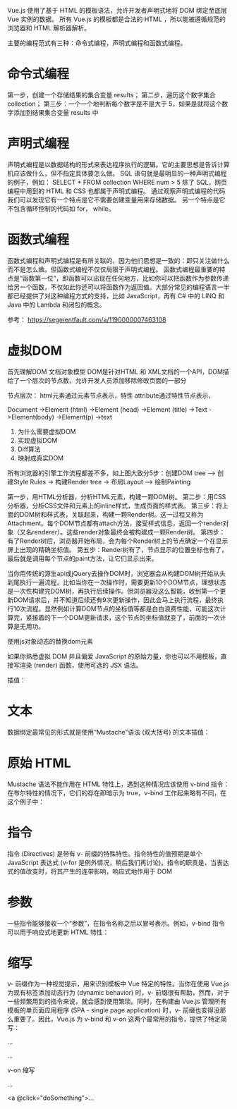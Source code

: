 Vue.js 使用了基于 HTML 的模板语法，允许开发者声明式地将 DOM 绑定至底层 Vue 实例的数据。
所有 Vue.js 的模板都是合法的 HTML ，所以能被遵循规范的浏览器和 HTML 解析器解析。

主要的编程范式有三种：命令式编程，声明式编程和函数式编程。

# 命令式编程
第一步，创建一个存储结果的集合变量 results；
第二步，遍历这个数字集合 collection；
第三步：一个一个地判断每个数字是不是大于 5，如果是就将这个数字添加到结果集合变量 results 中

# 声明式编程
声明式编程是以数据结构的形式来表达程序执行的逻辑。它的主要思想是告诉计算机应该做什么，但不指定具体要怎么做。
SQL 语句就是最明显的一种声明式编程的例子，例如：
SELECT * FROM collection WHERE num > 5
除了 SQL，网页编程中用到的 HTML 和 CSS 也都属于声明式编程。
通过观察声明式编程的代码我们可以发现它有一个特点是它不需要创建变量用来存储数据。
另一个特点是它不包含循环控制的代码如 for， while。

# 函数式编程
函数式编程和声明式编程是有所关联的，因为他们思想是一致的：即只关注做什么而不是怎么做。但函数式编程不仅仅局限于声明式编程。
函数式编程最重要的特点是“函数第一位”，即函数可以出现在任何地方，比如你可以把函数作为参数传递给另一个函数，不仅如此你还可以将函数作为返回值。大部分常见的编程语言一半都已经提供了对这种编程方式的支持，比如 JavaScript，再有 C# 中的 LINQ 和 Java 中的 Lambda 和闭包的概念。

参考：
https://segmentfault.com/a/1190000007463108



# 虚拟DOM
首先理解DOM 文档对象模型
DOM是针对HTML 和 XML文档的一个API，DOM描绘了一个层次的节点数，允许开发人员添加移除修改页面的一部分

节点层次：
html元素通过元素节点表示，特性  attribute通过特性节点表示，

Document
        ->Element (html)
            ->Element (head)
                ->Element (title)
                    ->Text
        ->Element(body)
            ->Element(p)
                ->text


1. 为什么需要虚拟DOM
2. 实现虚拟DOM
3. Diff算法
4. 映射成真实DOM

所有浏览器的引擎工作流程都差不多，如上图大致分5步：创建DOM tree –> 创建Style Rules -> 构建Render tree -> 布局Layout –> 绘制Painting

第一步，用HTML分析器，分析HTML元素，构建一颗DOM树。
第二步：用CSS分析器，分析CSS文件和元素上的inline样式，生成页面的样式表。
第三步：将上面的DOM树和样式表，关联起来，构建一颗Render树。这一过程又称为Attachment。每个DOM节点都有attach方法，接受样式信息，返回一个render对象（又名renderer）。这些render对象最终会被构建成一颗Render树。
第四步：有了Render树后，浏览器开始布局，会为每个Render树上的节点确定一个在显示屏上出现的精确坐标值。
第五步：Render树有了，节点显示的位置坐标也有了，最后就是调用每个节点的paint方法，让它们显示出来。

当你用传统的源生api或jQuery去操作DOM时，浏览器会从构建DOM树开始从头到尾执行一遍流程。比如当你在一次操作时，需要更新10个DOM节点，理想状态是一次性构建完DOM树，再执行后续操作。但浏览器没这么智能，收到第一个更新DOM请求后，并不知道后续还有9次更新操作，因此会马上执行流程，最终执行10次流程。显然例如计算DOM节点的坐标值等都是白白浪费性能，可能这次计算完，紧接着的下一个DOM更新请求，这个节点的坐标值就变了，前面的一次计算是无用功。

使用js对象动态的替换dom元素

如果你熟悉虚拟 DOM 并且偏爱 JavaScript 的原始力量，你也可以不用模板，直接写渲染 (render) 函数，使用可选的 JSX 语法。



插值：
# 文本
数据绑定最常见的形式就是使用“Mustache”语法 (双大括号) 的文本插值：

# 原始 HTML
Mustache 语法不能作用在 HTML 特性上，遇到这种情况应该使用 v-bind 指令：
在布尔特性的情况下，它们的存在即暗示为 true，v-bind 工作起来略有不同，在这个例子中：

# 指令
指令 (Directives) 是带有 v- 前缀的特殊特性。指令特性的值预期是单个 JavaScript 表达式 (v-for 是例外情况，稍后我们再讨论)。指令的职责是，当表达式的值改变时，将其产生的连带影响，响应式地作用于 DOM

# 参数
一些指令能够接收一个“参数”，在指令名称之后以冒号表示。例如，v-bind 指令可以用于响应式地更新 HTML 特性：

# 缩写
v- 前缀作为一种视觉提示，用来识别模板中 Vue 特定的特性。当你在使用 Vue.js 为现有标签添加动态行为 (dynamic behavior) 时，v- 前缀很有帮助，然而，对于一些频繁用到的指令来说，就会感到使用繁琐。同时，在构建由 Vue.js 管理所有模板的单页面应用程序 (SPA - single page application) 时，v- 前缀也变得没那么重要了。因此，Vue.js 为 v-bind 和 v-on 这两个最常用的指令，提供了特定简写：
<!-- 完整语法 -->
<a v-bind:href="url">...</a>
<!-- 缩写 -->
<a :href="url">...</a>

v-on 缩写
<!-- 完整语法 -->
<a v-on:click="doSomething">...</a>
<!-- 缩写 -->
<a @click="doSomething">...</a>